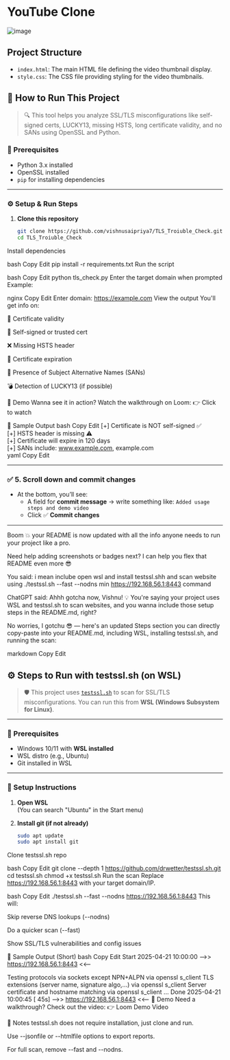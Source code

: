 # YouTube Clone

![image](https://github.com/rishiiiidha/youtube-clone/assets/126899168/d52b2aa0-bf71-426d-bbed-1d2127e9be60)

## Project Structure

- `index.html`: The main HTML file defining the video thumbnail display.
- `style.css`: The CSS file providing styling for the video thumbnails.
## 🚀 How to Run This Project

> 🔍 This tool helps you analyze SSL/TLS misconfigurations like self-signed certs, LUCKY13, missing HSTS, long certificate validity, and no SANs using OpenSSL and Python.

### 🧰 Prerequisites

- Python 3.x installed
- OpenSSL installed
- `pip` for installing dependencies

---

### ⚙️ Setup & Run Steps

1. **Clone this repository**
   ```bash
   git clone https://github.com/vishnusaipriya7/TLS_Troiuble_Check.git
   cd TLS_Troiuble_Check
Install dependencies

bash
Copy
Edit
pip install -r requirements.txt
Run the script

bash
Copy
Edit
python tls_check.py
Enter the target domain when prompted Example:

nginx
Copy
Edit
Enter domain: https://example.com
View the output You'll get info on:

🧾 Certificate validity

🔐 Self-signed or trusted cert

❌ Missing HSTS header

📅 Certificate expiration

🧬 Presence of Subject Alternative Names (SANs)

💣 Detection of LUCKY13 (if possible)

🎥 Demo
Wanna see it in action? Watch the walkthrough on Loom:
👉 Click to watch

🧪 Sample Output
bash
Copy
Edit
[+] Certificate is NOT self-signed ✅  
[+] HSTS header is missing ⚠️  
[+] Certificate will expire in 120 days  
[+] SANs include: www.example.com, example.com  
yaml
Copy
Edit

---

### ✅ 5. Scroll down and commit changes
- At the bottom, you’ll see:
  - A field for **commit message** → write something like: `Added usage steps and demo video`
  - Click ✅ **Commit changes**

---

Boom 💥 your README is now updated with all the info anyone needs to run your project like a pro.

Need help adding screenshots or badges next? I can help you flex that README even more 😎






You said:
i mean inclube open wsl and install testssl.shh and scan website using ./testssl.sh --fast --nodns min https://192.168.56.1:8443 command 


ChatGPT said:
Ahhh gotcha now, Vishnu! 💡 You're saying your project uses WSL and testssl.sh to scan websites, and you wanna include those setup steps in the README.md, right?

No worries, I gotchu 😎 — here's an updated Steps section you can directly copy-paste into your README.md, including WSL, installing testssl.sh, and running the scan:

markdown
Copy
Edit
## ⚙️ Steps to Run with testssl.sh (on WSL)

> 🛡️ This project uses [`testssl.sh`](https://github.com/drwetter/testssl.sh) to scan for SSL/TLS misconfigurations. You can run this from **WSL (Windows Subsystem for Linux)**.

---

### 🧰 Prerequisites

- Windows 10/11 with **WSL installed**
- WSL distro (e.g., Ubuntu)
- Git installed in WSL

---

### 🧪 Setup Instructions

1. **Open WSL**  
   (You can search "Ubuntu" in the Start menu)

2. **Install git (if not already)**
   ```bash
   sudo apt update
   sudo apt install git
Clone testssl.sh repo

bash
Copy
Edit
git clone --depth 1 https://github.com/drwetter/testssl.sh.git
cd testssl.sh
chmod +x testssl.sh
Run the scan Replace https://192.168.56.1:8443 with your target domain/IP.

bash
Copy
Edit
./testssl.sh --fast --nodns https://192.168.56.1:8443
This will:

Skip reverse DNS lookups (--nodns)

Do a quicker scan (--fast)

Show SSL/TLS vulnerabilities and config issues

🧪 Sample Output (Short)
bash
Copy
Edit
 Start 2025-04-21 10:00:00      -->>  https://192.168.56.1:8443 <<--

 Testing protocols via sockets except NPN+ALPN                         via openssl s_client 
 TLS extensions (server name, signature algo,...)                     via openssl s_client 
 Server certificate and hostname matching                            via openssl s_client 
...
 Done 2025-04-21 10:00:45 [  45s] -->>  https://192.168.56.1:8443 <<--
🎥 Demo
Need a walkthrough? Check out the video:
👉 Loom Demo Video

📝 Notes
testssl.sh does not require installation, just clone and run.

Use --jsonfile or --htmlfile options to export reports.

For full scan, remove --fast and --nodns.


